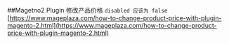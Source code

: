 ##Magetno2 Plugin 修改产品价格
`disabled 应该为 false`
[https://www.mageplaza.com/how-to-change-product-price-with-plugin-magento-2.html](https://www.mageplaza.com/how-to-change-product-price-with-plugin-magento-2.html)